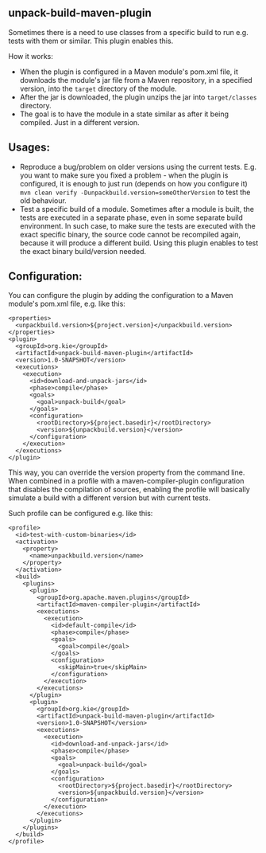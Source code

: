 unpack-build-maven-plugin
---
Sometimes there is a need to use classes from a specific build to run e.g. tests with them or similar. This plugin enables this. 

How it works: 
- When the plugin is configured in a Maven module's pom.xml file, it downloads the module's jar file from a Maven repository, in a specified version, into the `target` directory of the module. 
- After the jar is downloaded, the plugin unzips the jar into `target/classes` directory.
- The goal is to have the module in a state similar as after it being compiled. Just in a different version.  

Usages:
---
- Reproduce a bug/problem on older versions using the current tests. E.g. you want to make sure you fixed a problem - when the plugin is configured, it is enough to just run (depends on how you configure it) `mvn clean verify -Dunpackbuild.version=someOtherVersion` to test the old behaviour.
- Test a specific build of a module. Sometimes after a module is built, the tests are executed in a separate phase, even in some separate build environment. In such case, to make sure the tests are executed with the exact specific binary, the source code cannot be recompiled again, because it will produce a different build. Using this plugin enables to test the exact binary build/version needed.

Configuration:
---
You can configure the plugin by adding the configuration to a Maven module's pom.xml file, e.g. like this: 

```
<properties>
  <unpackbuild.version>${project.version}</unpackbuild.version>
</properties>
<plugin>
  <groupId>org.kie</groupId>
  <artifactId>unpack-build-maven-plugin</artifactId>
  <version>1.0-SNAPSHOT</version>
  <executions>
    <execution>
      <id>download-and-unpack-jars</id>
      <phase>compile</phase>
      <goals>
        <goal>unpack-build</goal>
      </goals>
      <configuration>
        <rootDirectory>${project.basedir}</rootDirectory>
        <version>${unpackbuild.version}</version>
      </configuration>
    </execution>
  </executions>
</plugin>
```

This way, you can override the version property from the command line. When combined in a profile with a maven-compiler-plugin configuration that disables the compilation of sources, enabling the profile will basically simulate a build with a different version but with current tests.

Such profile can be configured e.g. like this: 
```
<profile>
  <id>test-with-custom-binaries</id>
  <activation>
    <property>
      <name>unpackbuild.version</name>
    </property>
  </activation>
  <build>
    <plugins>
      <plugin>
        <groupId>org.apache.maven.plugins</groupId>
        <artifactId>maven-compiler-plugin</artifactId>
        <executions>
          <execution>
            <id>default-compile</id>
            <phase>compile</phase>
            <goals>
              <goal>compile</goal>
            </goals>
            <configuration>
              <skipMain>true</skipMain>
            </configuration>
          </execution>
        </executions>
      </plugin>
      <plugin>
        <groupId>org.kie</groupId>
        <artifactId>unpack-build-maven-plugin</artifactId>
        <version>1.0-SNAPSHOT</version>
        <executions>
          <execution>
            <id>download-and-unpack-jars</id>
            <phase>compile</phase>
            <goals>
              <goal>unpack-build</goal>
            </goals>
            <configuration>
              <rootDirectory>${project.basedir}</rootDirectory>
              <version>${unpackbuild.version}</version>
            </configuration>
          </execution>
        </executions>
      </plugin>
    </plugins>
  </build>
</profile>
```